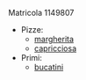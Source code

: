 Matricola 1149807
* Pizze:
	* [margherita](pizze/margherita.md)
	* [capricciosa](pizze/capricciosa.md)
* Primi:
	* [bucatini](primi/bucatini_amatriciana.md)
